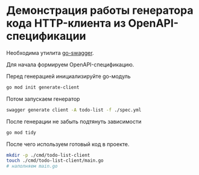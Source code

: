 # Демонстрация работы генератора кода HTTP-клиента из OpenAPI-спецификации

Необходима утилита [go-swagger](https://goswagger.io/).

Для начала формируем OpenAPI-спецификацию.

Перед генерацией инициализируйте go-модуль

```sh
go mod init generate-client
```

Потом запускаем генератор

```sh
swagger generate client -A todo-list -f ./spec.yml
```

После генерации не забыть подтянуть зависимости

```sh
go mod tidy
```

После чего используем готовый код в проекте.

```sh
mkdir -p ./cmd/todo-list-client
touch ./cmd/todo-list-client/main.go
# наполняем main.go
```
